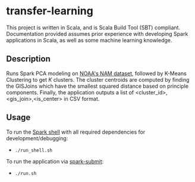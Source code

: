 # transfer-learning

This project is written in Scala, and is Scala Build Tool (SBT) compliant. Documentation provided assumes prior experience with developing Spark applications in Scala, as well as some machine learning knowledge.

## Description

Runs Spark PCA modeling on [NOAA's NAM dataset](https://www.ncdc.noaa.gov/data-access/model-data/model-datasets/north-american-mesoscale-forecast-system-nam), followed by K-Means Clustering to get $K$ clusters. The cluster centroids are computed by finding the GISJoins which have the smallest squared distance based on principle components. Finally, the application outputs a list of <cluster_id>,<gis_join>,<is_center> in CSV format.

## Usage

To run the [Spark shell](https://spark.apache.org/docs/latest/quick-start.html#interactive-analysis-with-the-spark-shell) with all required dependencies for development/debugging:
- `./run_shell.sh`

To run the application via [spark-submit](https://spark.apache.org/docs/latest/submitting-applications.html):
- `./run.sh`
